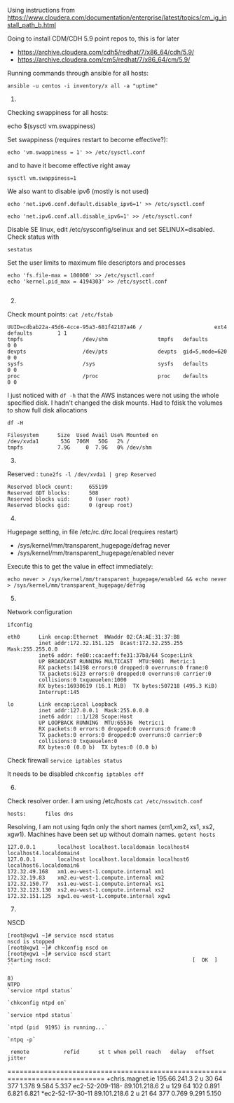 Using instructions from https://www.cloudera.com/documentation/enterprise/latest/topics/cm_ig_install_path_b.html

Going to install CDM/CDH 5.9 point repos to, this is for later
* https://archive.cloudera.com/cdh5/redhat/7/x86_64/cdh/5.9/
* https://archive.cloudera.com/cm5/redhat/7/x86_64/cm/5.9/

Running commands through ansible for all hosts:

`ansible -u centos -i inventory/x all -a "uptime"`

1)
Checking swappiness for all hosts:

echo $(sysctl vm.swappiness)

Set swappiness (requires restart to become effective?):

`echo 'vm.swappiness = 1' >> /etc/sysctl.conf`

and to have it become effective right away

`sysctl vm.swappiness=1`

We also want to disable ipv6 (mostly is not used)

`echo 'net.ipv6.conf.default.disable_ipv6=1' >> /etc/sysctl.conf`

`echo 'net.ipv6.conf.all.disable_ipv6=1' >> /etc/sysctl.conf`

Disable SE linux, edit /etc/sysconfig/selinux and set SELINUX=disabled.
Check status with

`sestatus`

Set the user limits to maximum file descriptors and processes

	echo 'fs.file-max = 100000' >> /etc/sysctl.conf
	echo 'kernel.pid_max = 4194303' >> /etc/sysctl.conf


```

```


2)
Check mount points:
`cat /etc/fstab`

```
UUID=cdbab22a-45d6-4cce-95a3-681f42187a46 /                       ext4    defaults        1 1
tmpfs                   /dev/shm                tmpfs   defaults        0 0
devpts                  /dev/pts                devpts  gid=5,mode=620  0 0
sysfs                   /sys                    sysfs   defaults        0 0
proc                    /proc                   proc    defaults        0 0
```

I just noticed with `df -h` that the AWS instances were not using the whole specified disk. 
I hadn't changed the disk mounts. Had to fdisk the volumes to show full disk allocations

`df -H`
```
Filesystem      Size  Used Avail Use% Mounted on
/dev/xvda1       53G  706M   50G   2% /
tmpfs           7.9G     0  7.9G   0% /dev/shm
```

3)
Reserved :
`tune2fs -l /dev/xvda1 | grep Reserved`

```
Reserved block count:     655199
Reserved GDT blocks:      508
Reserved blocks uid:      0 (user root)
Reserved blocks gid:      0 (group root)
```

4)
Hugepage setting, in file /etc/rc.d/rc.local (requires restart)
 * /sys/kernel/mm/transparent_hugepage/defrag never
 * /sys/kernel/mm/transparent_hugepage/enabled never
 
Execute this to get the value in effect immediately:

`echo never > /sys/kernel/mm/transparent_hugepage/enabled && echo never > /sys/kernel/mm/transparent_hugepage/defrag`

5)
Network configuration

`ifconfig`

```
eth0      Link encap:Ethernet  HWaddr 02:CA:AE:31:37:B8
          inet addr:172.32.151.125  Bcast:172.32.255.255  Mask:255.255.0.0
          inet6 addr: fe80::ca:aeff:fe31:37b8/64 Scope:Link
          UP BROADCAST RUNNING MULTICAST  MTU:9001  Metric:1
          RX packets:14198 errors:0 dropped:0 overruns:0 frame:0
          TX packets:6123 errors:0 dropped:0 overruns:0 carrier:0
          collisions:0 txqueuelen:1000
          RX bytes:16930619 (16.1 MiB)  TX bytes:507218 (495.3 KiB)
          Interrupt:145

lo        Link encap:Local Loopback
          inet addr:127.0.0.1  Mask:255.0.0.0
          inet6 addr: ::1/128 Scope:Host
          UP LOOPBACK RUNNING  MTU:65536  Metric:1
          RX packets:0 errors:0 dropped:0 overruns:0 frame:0
          TX packets:0 errors:0 dropped:0 overruns:0 carrier:0
          collisions:0 txqueuelen:0
          RX bytes:0 (0.0 b)  TX bytes:0 (0.0 b)
```

Check firewall
`service iptables status`

It needs to be disabled
`chkconfig iptables off`

6)
Check resolver order. I am using /etc/hosts
`cat /etc/nsswitch.conf`

`hosts:      files dns`

Resolving, I am not using fqdn only the short names (xm1,xm2, xs1, xs2, xgw1). Machines have been set up without domain names.
`getent hosts`

```
127.0.0.1       localhost localhost.localdomain localhost4 localhost4.localdomain4
127.0.0.1       localhost localhost.localdomain localhost6 localhost6.localdomain6
172.32.49.168   xm1.eu-west-1.compute.internal xm1
172.32.19.83    xm2.eu-west-1.compute.internal xm2
172.32.150.77   xs1.eu-west-1.compute.internal xs1
172.32.123.130  xs2.eu-west-1.compute.internal xs2
172.32.151.125  xgw1.eu-west-1.compute.internal xgw1
```

7)
NSCD

```
[root@xgw1 ~]# service nscd status
nscd is stopped
[root@xgw1 ~]# chkconfig nscd on
[root@xgw1 ~]# service nscd start
Starting nscd:                                             [  OK  ]
``

8)
NTPD
`service ntpd status`

`chkconfig ntpd on`

`service ntpd status`

`ntpd (pid  9195) is running...`

`ntpq -p`

```
     remote           refid      st t when poll reach   delay   offset  jitter
==============================================================================
+chris.magnet.ie 195.66.241.3     2 u   30   64  377    1.378    9.584   5.337
 ec2-52-209-118- 89.101.218.6     2 u  129   64  102    0.891    6.821   6.821
*ec2-52-17-30-11 89.101.218.6     2 u   21   64  377    0.769    9.291   5.150
```
